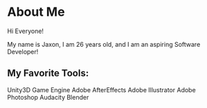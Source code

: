 # About Me

Hi Everyone!

My name is Jaxon, I am 26 years old,
and I am an aspiring Software Developer!


My Favorite Tools:
-----------------------
Unity3D Game Engine
Adobe AfterEffects
Adobe Illustrator
Adobe Photoshop
Audacity
Blender
